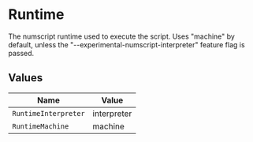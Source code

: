 # Runtime

The numscript runtime used to execute the script. Uses "machine" by default, unless the "--experimental-numscript-interpreter" feature flag is passed.


## Values

| Name                 | Value                |
| -------------------- | -------------------- |
| `RuntimeInterpreter` | interpreter          |
| `RuntimeMachine`     | machine              |
